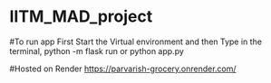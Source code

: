 # IITM_MAD_project

#To run app
First Start the Virtual environment and then Type in the terminal,
python -m flask run or python app.py

#Hosted on Render
https://parvarish-grocery.onrender.com/
